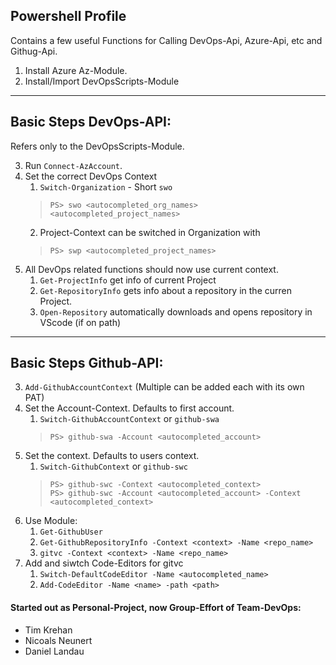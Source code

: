 

## Powershell Profile

Contains a few useful Functions for Calling DevOps-Api, Azure-Api, etc and Githug-Api.

1. Install Azure Az-Module.
2. Install/Import DevOpsScripts-Module

----

## Basic Steps DevOps-API:

Refers only to the DevOpsScripts-Module.

3. Run `Connect-AzAccount`.
4. Set the correct DevOps Context
   1. `Switch-Organization` - Short `swo`
   > `PS> swo <autocompleted_org_names> <autocompleted_project_names>`
   2. Project-Context can be switched in Organization with
   > `PS> swp <autocompleted_project_names>`
5. All DevOps related functions should now use current context.
   1. `Get-ProjectInfo` get info of current Project 
   2. `Get-RepositoryInfo` gets info about a repository in the curren Project.
   3. `Open-Repository` automatically downloads and opens repository in VScode (if on path)

----

## Basic Steps Github-API:

3. `Add-GithubAccountContext` (Multiple can be added each with its own PAT)
4. Set the Account-Context. Defaults to first account.
   1. `Switch-GithubAccountContext` or `github-swa`
   > `PS> github-swa -Account <autocompleted_account>`
5. Set the context. Defaults to users context.
   1. `Switch-GithubContext` or `github-swc`
   > `PS> github-swc -Context <autocompleted_context>`<br>
   > `PS> github-swc -Account <autocompleted_account> -Context <autocompleted_context>`
6. Use Module:
   1. `Get-GithubUser`
   2. `Get-GithubRepositoryInfo -Context <context> -Name <repo_name>`
   3. `gitvc -Context <context> -Name <repo_name>`
7. Add and siwtch Code-Editors for gitvc
   1. `Switch-DefaultCodeEditor -Name <autocompleted_name>`
   2. `Add-CodeEditor -Name <name> -path <path>`

#### Started out as Personal-Project, now Group-Effort of Team-DevOps:
- Tim Krehan
- Nicoals Neunert
- Daniel Landau
